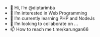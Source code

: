- 👋 Hi, I’m @diptarimba
- 👀 I’m interested in Web Programming
- 🌱 I’m currently learning PHP and NodeJs
- 💞️ I’m looking to collaborate on ...
- 📫 How to reach me t.me/karungan66

<!---
diptarimba/diptarimba is a ✨ special ✨ repository because its `README.md` (this file) appears on your GitHub profile.
You can click the Preview link to take a look at your changes.
--->
